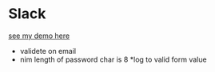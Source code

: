 # Slack
[see my demo here](https://nisimben.github.io/ng-signIn/)
* validete on email
* nim length of password char is 8 
 *log to valid form value

